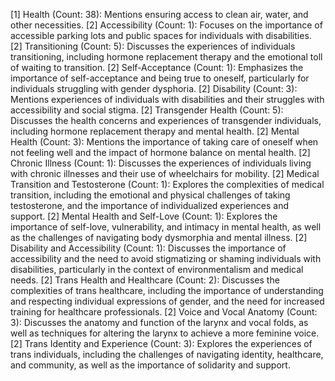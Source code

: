 [1] Health (Count: 38): Mentions ensuring access to clean air, water, and other necessities.
	[2] Accessibility (Count: 1): Focuses on the importance of accessible parking lots and public spaces for individuals with disabilities.
	[2] Transitioning (Count: 5): Discusses the experiences of individuals transitioning, including hormone replacement therapy and the emotional toll of waiting to transition.
	[2] Self-Acceptance (Count: 1): Emphasizes the importance of self-acceptance and being true to oneself, particularly for individuals struggling with gender dysphoria.
	[2] Disability (Count: 3): Mentions experiences of individuals with disabilities and their struggles with accessibility and social stigma.
	[2] Transgender Health (Count: 5): Discusses the health concerns and experiences of transgender individuals, including hormone replacement therapy and mental health.
	[2] Mental Health (Count: 3): Mentions the importance of taking care of oneself when not feeling well and the impact of hormone balance on mental health.
	[2] Chronic Illness (Count: 1): Discusses the experiences of individuals living with chronic illnesses and their use of wheelchairs for mobility.
	[2] Medical Transition and Testosterone (Count: 1): Explores the complexities of medical transition, including the emotional and physical challenges of taking testosterone, and the importance of individualized experiences and support.
	[2] Mental Health and Self-Love (Count: 1): Explores the importance of self-love, vulnerability, and intimacy in mental health, as well as the challenges of navigating body dysmorphia and mental illness.
	[2] Disability and Accessibility (Count: 1): Discusses the importance of accessibility and the need to avoid stigmatizing or shaming individuals with disabilities, particularly in the context of environmentalism and medical needs.
	[2] Trans Health and Healthcare (Count: 2): Discusses the complexities of trans healthcare, including the importance of understanding and respecting individual expressions of gender, and the need for increased training for healthcare professionals.
	[2] Voice and Vocal Anatomy (Count: 3): Discusses the anatomy and function of the larynx and vocal folds, as well as techniques for altering the larynx to achieve a more feminine voice.
	[2] Trans Identity and Experience (Count: 3): Explores the experiences of trans individuals, including the challenges of navigating identity, healthcare, and community, as well as the importance of solidarity and support.

